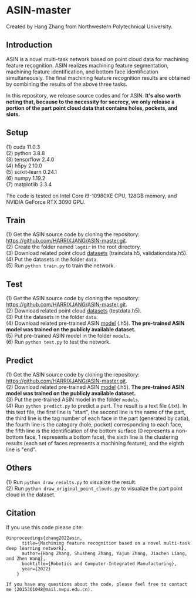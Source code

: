 # ASIN-master
Created by Hang Zhang from Northwestern Polytechnical University. 

## Introduction
ASIN is a novel multi-task network based on point cloud data for machining feature recognition. ASIN realizes machining feature segmentation, machining feature identification, and bottom face identification simultaneously. The final machining feature recognition results are obtained by combining the results of the above three tasks. 

In this repository, we release source codes and for ASIN. **It's also worth noting that, because to the necessity for secrecy, we only release a portion of the part point cloud data that contains holes, pockets, and slots.**

## Setup
(1)	cuda 11.0.3  
(2)	python 3.8.8  
(3)	tensorflow 2.4.0  
(4)	h5py 2.10.0  
(5)	scikit-learn 0.24.1  
(6)	numpy 1.19.2  
(7)	matplotlib 3.3.4  

The code is tested on Intel Core i9-10980XE CPU, 128GB memory, and NVIDIA GeForce RTX 3090 GPU. 

## Train
(1)	Get the ASIN source code by cloning the repository: https://github.com/HARRIXJANG/ASIN-master.git.  
(2)	Create the folder named `logdir` in the root directory.  
(3)	Download related point cloud [datasets](https://drive.google.com/drive/folders/1ux1-LsM1O7J3ufHFS5a0BlARX1qIEP1d?usp=sharing) (traindata.h5, validationdata.h5).   
(4)	Put the datasets in the folder `data`.  
(5)	Run `python train.py` to train the network.  

## Test 
(1)	Get the ASIN source code by cloning the repository: https://github.com/HARRIXJANG/ASIN-master.git.  
(2)	Download related  point cloud [datasets](https://drive.google.com/drive/folders/1ux1-LsM1O7J3ufHFS5a0BlARX1qIEP1d?usp=sharing) (testdata.h5).   
(3)	Put the datasets in the folder `data`.  
(4)	Download related pre-trained ASIN [model](https://drive.google.com/drive/folders/1Ha-Q2G3AzqQI4RZEB_18ZAZIYyMx1FPb?usp=sharing) (.h5). **The pre-trained ASIN model was trained on the publicly available dataset.**  
(5)	Put pre-trained ASIN model in the folder `models`.  
(6)	Run `python test.py` to test the network.  

## Predict
(1)	Get the ASIN source code by cloning the repository: https://github.com/HARRIXJANG/ASIN-master.git.  
(2)	Download related pre-trained ASIN [model](https://drive.google.com/drive/folders/1Ha-Q2G3AzqQI4RZEB_18ZAZIYyMx1FPb?usp=sharing) (.h5). **The pre-trained ASIN model was trained on the publicly available dataset.**  
(3)	Put the pre-trained ASIN model in the folder `models`.  
(4)	Run `python predict.py` to predict a part. The result is a text file (.txt). In this text file, the first line is "start", the second line is the name of the part, the third line is the tag number of each face in the part (generated by catia), the fourth line is the category (hole, pocket) corresponding to each face, the fifth line is the identification of the bottom surface (0 represents a non-bottom face, 1 represents a bottom face), the sixth line is the clustering results (each set of faces represents a machining feature), and the eighth line is "end".  

## Others
(1)	Run `python draw_results.py` to visualize the result.  
(2)	Run `python draw_original_point_clouds.py` to visualize the part point cloud in the dataset.  

## Citation
If you use this code please cite:  
```
@inproceedings{zhang2022asin,  
      title={Machining feature recognition based on a novel multi-task deep learning network},  
      author={Hang Zhang, Shusheng Zhang, Yajun Zhang, Jiachen Liang, and Zhen Wang},  
      booktitle={Robotics and Computer-Integrated Manufacturing},  
      year={2022}  
    }
    
If you have any questions about the code, please feel free to contact me (2015301048@mail.nwpu.edu.cn).
